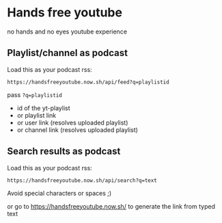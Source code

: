 # Hands free youtube

no hands and no eyes youtube experience




## Playlist/channel as podcast

Load this as your podcast rss:

```
https://handsfreeyoutube.now.sh/api/feed?q=playlistid
```

pass `?q=playlistid`

- id of the yt-playlist
- or playlist link
- or user link (resolves uploaded playlist)
- or channel link (resolves uploaded playlist)


## Search results as podcast
Load this as your podcast rss:

```
https://handsfreeyoutube.now.sh/api/search?q=text
```
Avoid special characters or spaces ;)

or go to https://handsfreeyoutube.now.sh/ to generate the link from typed text